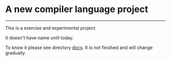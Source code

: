 # A new compiler language project

---

This is a exercise and experimental project.

It doesn't have name until today.

To know it please see directory [docs](/docs).
It is not finished and will change gradually.

